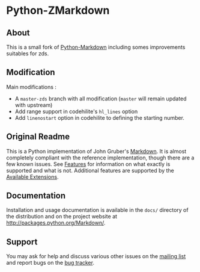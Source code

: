 Python-ZMarkdown
=================

About
-----

This is a small fork of [Python-Markdown](http://packages.python.org/Markdown/) including somes improvements suitables for zds. 

Modification
------------

Main modifications :
- A `master-zds` branch with all modification (`master` will remain updated with upstream)
- Add range support in codehilite's `hl_lines` option
- Add `linenostart` option in codehilite to defining the starting number.

Original Readme
---------------

This is a Python implementation of John Gruber's [Markdown][]. 
It is almost completely compliant with the reference implementation,
though there are a few known issues. See [Features][] for information 
on what exactly is supported and what is not. Additional features are 
supported by the [Available Extensions][].

[Python-Markdown]: http://packages.python.org/Markdown/
[Markdown]: http://daringfireball.net/projects/markdown/
[Features]: http://packages.python.org/Markdown/index.html#Features
[Available Extensions]: http://packages.python.org/Markdown/extensions/index.html


Documentation
-------------

Installation and usage documentation is available in the `docs/` directory
of the distribution and on the project website at 
<http://packages.python.org/Markdown/>.

Support
-------

You may ask for help and discuss various other issues on the [mailing list][] and report bugs on the [bug tracker][].

[mailing list]: http://lists.sourceforge.net/lists/listinfo/python-markdown-discuss
[bug tracker]: http://github.com/waylan/Python-Markdown/issues 
